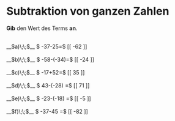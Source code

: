 <!--
version:  0.0.1

language: de

@style
main > *:not(:last-child) {
  margin-bottom: 3rem;
}

input {
    text-align: center;
}

.flex-container {
    display: flex;
    flex-wrap: wrap;
    align-items: stretch;
    gap: 20px;
}

.flex-child {
    flex: 1;
    min-width: 350px;
    margin-right: 20px;
}

@media (max-width: 400px) {
    .flex-child {
        flex: 100%;
        margin-right: 0;
    }
}
@end

formula: \carry   \textcolor{red}{\scriptsize #1}
formula: \digit   \rlap{\carry{#1}}\phantom{#2}#2
formula: \permil  \text{‰}

import: https://raw.githubusercontent.com/LiaTemplates/Tikz-Jax/main/README.md

script: https://cdn.jsdelivr.net/gh/LiaTemplates/Tikz-Jax@main/dist/index.js


tags: Subtraktion, Negative Zahlen, sehr leicht, sehr niedrig, Angeben

comment: Subtrahiere ganze Zahlen im Kopf.

author: Martin Lommatzsch

-->




# Subtraktion von ganzen Zahlen

**Gib** den Wert des Terms **an**.

<section class="flex-container">

<div class="flex-child">
<br>
__$a)\;\;$__ $ -37-25=$ [[  -62  ]]
<br>
</div> 
<div class="flex-child">
<br>
__$b)\;\;$__ $ -58-(-34)=$ [[  -24  ]]
<br>
</div> 
<div class="flex-child">
<br>
__$c)\;\;$__ $ -17+52=$ [[  35  ]]
<br>
</div> 
<div class="flex-child">
<br>
__$d)\;\;$__ $ 43-(-28) =$ [[  71  ]]
<br>
</div> 
<div class="flex-child">
<br>
__$e)\;\;$__ $ -23-(-18) =$ [[  -5  ]]
<br>
</div> 
<div class="flex-child">
<br>
__$f)\;\;$__ $ -37-45 =$ [[  -82  ]]
<br>
</div> 
</section>
<br>
<br>
<br>
<br>

